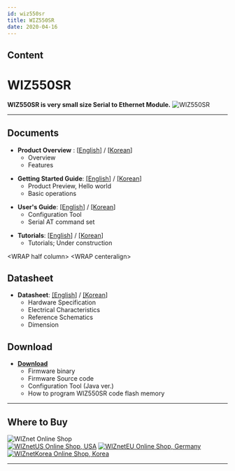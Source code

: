 ```yaml
---
id: wiz550sr
title: WIZ550SR
date: 2020-04-16
---
```


## Content

# WIZ550SR

**WIZ550SR is very small size Serial to Ethernet Module.**
![WIZ550SR](/products/wiz550sr/wiz550sr_ds/wiz550sr.png%20)

-----

## Documents

  - **Product Overview** :
    [[English](/products/wiz550sr/wiz550sr_overview_en)] /
    [[Korean](/products/wiz550sr/wiz550sr_overview_kr)]
      - Overview
      - Features

<!-- end list -->

  - **Getting Started Guide**:
    [\[English](/products/wiz550sr/gettingstarted/en)\] /
    [\[Korean](/products/wiz550sr/gettingstarted/kr)\]
      - Product Preview, Hello world
      - Basic operations

<!-- end list -->

  - **User's Guide**:
    [\[English](/products/wiz550sr/wiz550sr_userguide_en)\] /
    [\[Korean](/products/wiz550sr/wiz550sr_userguide_kr)\]
      - Configuration Tool
      - Serial AT command set

<!-- end list -->

  - **Tutorials**:
    [\[English](/products/wiz550sr/wiz550sr_tutorial_en)\] /
    [\[Korean](/products/wiz550sr/wiz550sr_tutorial_kr)\]
      - Tutorials; Under construction

\<WRAP half column\> \<WRAP centeralign\>

## Datasheet

  - **Datasheet**: [\[English](/products/wiz550sr/wiz550sr_ds_en)\] /
    [\[Korean](/products/wiz550sr/wiz550sr_ds_kr)\] 
      - Hardware Specification
      - Electrical Characteristics
      - Reference Schematics
      - Dimension

## Download

  - **[Download](/products/wiz550sr/wiz550sr_download)**
      - Firmware binary
      - Firmware Source code 
      - Configuration Tool (Java ver.)
      - How to program WIZ550SR code flash memory

-----

## Where to Buy

![WIZnet Online Shop](/products/w5500/buynow.png)  
[![WIZnetUS Online Shop,
USA](/products/w5500/w5500_evb/icons/dollar.png)](http://www.shopwiznet.com/)
[![WIZnetEU Online Shop,
Germany](/products/w5500/w5500_evb/icons/european-euro.png)](http://shop.wiznet.eu/)
[![WIZnetKorea Online Shop,
Korea](/products/w5500/w5500_evb/icons/won.png)](http://shop.wiznet.co.kr/)

-----
